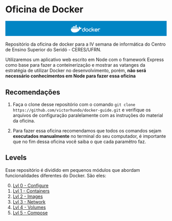 # Oficina de Docker

![Banner Docker](./assets/docker-banner.jpg)

Repositório da oficina de docker para a IV semana de informática do Centro de Ensino Superior do Seridó - CERES/UFRN.

Utilizaremos um aplicativo web escrito em Node com o framework Express como base para fazer a conteinerização e mostrar as vatanges da estratégia de utilizar Docker no desenvolvimento, porém, **não será necessário conhecimentos em Node para fazer essa oficina**

## Recomendações

1. Faça o clone desse repositório com o comando ``git clone https://github.com/victorhundo/docker-guide.git`` e verifique os arquivos de configuração paralelamente com as instruções do material da oficina.

2. Para fazer essa oficina recomendamos que todos os comandos sejam **executados manualmente** no terminal do seu computador, é importante que no fim dessa oficina você saiba o que cada paramêtro faz.

## Levels
Esse repositório é dividido em pequenos módulos que abordam funcionalidades diferentes do Docker. São eles:

0. [Lvl 0 - Configure](http://github.com/victorhundo/docker-ceres/tree/master/lvl.0.configure)
1. [Lvl 1 - Containers](http://github.com/victorhundo/docker-ceres/tree/master/lvl.1.containers)
2. [Lvl 2 - Images](http://github.com/victorhundo/docker-ceres/tree/master/lvl.2.images)
3. [Lvl 3 - Network](http://github.com/victorhundo/docker-ceres/tree/master/lvl.3.network)
4. [Lvl 4 - Volumes](http://github.com/victorhundo/docker-ceres/tree/master/lvl.4.volumes)
5. [Lvl 5 - Compose](http://github.com/victorhundo/docker-ceres/tree/master/lvl.5.compose)
